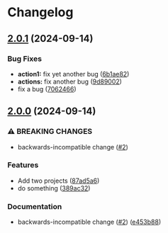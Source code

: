 # Changelog

## [2.0.1](https://github.com/LiptonB/releaseplease-test/compare/action1-v2.0.0...action1-v2.0.1) (2024-09-14)


### Bug Fixes

* **action1:** fix yet another bug ([6b1ae82](https://github.com/LiptonB/releaseplease-test/commit/6b1ae821281ed1017a5cd729ccd09af215c53874))
* **actions:** fix another bug ([9d89002](https://github.com/LiptonB/releaseplease-test/commit/9d89002a7095e90c48a9d5e6bcb19404252708f9))
* fix a bug ([7062466](https://github.com/LiptonB/releaseplease-test/commit/7062466bd40ae1145314868e4fc66df32c03cbcd))

## [2.0.0](https://github.com/LiptonB/releaseplease-test/compare/action1-v1.0.0...action1-v2.0.0) (2024-09-14)


### ⚠ BREAKING CHANGES

* backwards-incompatible change ([#2](https://github.com/LiptonB/releaseplease-test/issues/2))

### Features

* Add two projects ([87ad5a6](https://github.com/LiptonB/releaseplease-test/commit/87ad5a6ea351d5c2001cb0d16b6c4d79a5b63c23))
* do something ([389ac32](https://github.com/LiptonB/releaseplease-test/commit/389ac323a2d5c6d243409e0f523d3cb7d3dbff49))


### Documentation

* backwards-incompatible change ([#2](https://github.com/LiptonB/releaseplease-test/issues/2)) ([e453b88](https://github.com/LiptonB/releaseplease-test/commit/e453b88118eb60f3fbaaf32ec966b1c3ccb30d0c))
